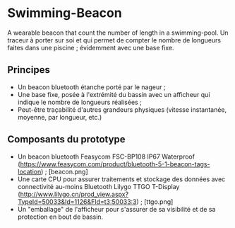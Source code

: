 # Swimming-Beacon

A wearable beacon that count the number of length in a swimming-pool.
Un traceur à porter sur soi et qui permet de compter le nombre de longueurs faites dans une piscine ; évidemment avec une base fixe.

## Principes
* Un beacon bluetooth étanche porté par le nageur ;
* Une base fixe, posée à l'extrémité du bassin avec un afficheur qui indique le nombre de longueurs réalisées ;
* Peut-être traçabilité d'autres grandeurs physiques (vitesse instantanée, moyenne, par longueur, etc.)

## Composants du prototype
* Un beacon bluetooth Feasycom FSC-BP108 IP67 Waterproof (https://www.feasycom.com/product/bluetooth-5-1-beacon-tags-location) ;
  [beacon.png]
* Une carte CPU pour assurer traitements et stockage des données avec connectivité au-moins Bluetooth Lilygo TTGO T-Display (http://www.lilygo.cn/prod_view.aspx?TypeId=50033&Id=1126&FId=t3:50033:3) ;
  [ttgo.png]
* Un "emballage" de l'afficheur pour s'assurer de sa visibilité et de sa protection en bout de bassin.




